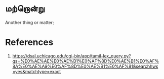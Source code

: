 # மற்றொன்று
Another thing or matter;


# References
1. https://dsal.uchicago.edu/cgi-bin/app/tamil-lex_query.py?qs=%E0%AE%AE%E0%AE%B1%E0%AF%8D%E0%AE%B1%E0%AF%8A%E0%AE%A9%E0%AF%8D%E0%AE%B1%E0%AF%81&searchhws=yes&matchtype=exact
